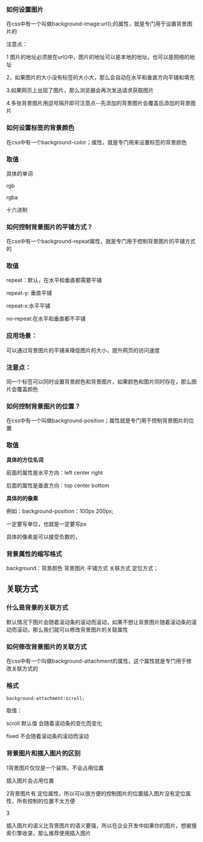 ### 如何设置图片

在css中有一个叫做background-image:url\(\);的属性，就是专门用于设置背景图片的

注意点：

1 图片的地址必须放在url\(\)中，图片的地址可以是本地的地址，也可以是网络的地址

2，如果图片的大小没有标签的大小大，那么会自动在水平和垂直方向平铺和填充

3.如果网页上出现了图片，那么浏览器会再次发送请求获取图片

4.多张背景图片用逗号隔开即可注意点--先添加的背景图片会覆盖后添加的背景图片

### 如何设置标签的背景颜色

在css中有一个background-color；属性，就是专门用来设置标签的背景颜色

### 取值

具体的单词

rgb

rgba

十六进制

### 如何控制背景图片的平铺方式？

在css中有一个background-repeat属性，就是专门用于控制背景图片的平铺方式的

### 取值

repeat：默认，在水平和垂直都需要平铺

repeat-y: 垂直平铺

repeat-x:水平平铺

no-repeat:在水平和垂直都不平铺

### 应用场景：

可以通过背景图片的平铺来降低图片的大小，提升网页的访问速度

### 注意点：

同一个标签可以同时设置背景颜色和背景图片，如果颜色和图片同时存在，那么图片会覆盖颜色

### 如何控制背景图片的位置？

在css中有一个叫做background-position；属性就是专门用于控制背景图片的位置

### 取值

**具体的方位名词**

前面的属性是水平方向：left center right

后面的属性是垂直方向：top  center bottom

**具体的的像素**

例如：background-position：100px 200px;

一定要写单位，也就是一定要写px

具体的像素是可以接受负数的，

### 背景属性的缩写格式

background：背景颜色 背景图片 平铺方式 关联方式 定位方式；

## 关联方式

### 什么是背景的关联方式

默认情况下图片会随着滚动条的滚动而滚动，如果不想让背景图片随着滚动条的滚动而滚动，那么我们就可以修改背景图片的关联属性

### 如何修改背景图片的关联方式

在css中有一个叫做background-attachment的属性，这个属性就是专门用于修改关联方式的

### 格式

```
background-attachment:scroll;
```

取值：

scroll 默认值   会随着滚动条的变化而变化

fixed  不会随着滚动条的滚动而滚动

### 背景图片和插入图片的区别

1背景图片仅仅是一个装饰，不会占用位置

插入图片会占用位置

2背景图片有 定位属性，所以可以很方便的控制图片的位置插入图片没有定位属性，所有控制的位置不太方便

3

插入图片的语义比背景图片的语义要强，所以在企业开发中如果你的图片，想被搜索引擎收录，那么推荐使用插入图片


